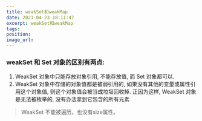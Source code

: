 ```yaml
---
title: weakSet和weakMap
date: 2021-04-23 18:11:47
excerpt: weakSet和weakMap
tags:
position:
image_url:
---
```

### weakSet 和 Set 对象的区别有两点:
1. WeakSet 对象中只能存放对象引用, 不能存放值, 而 Set 对象都可以.
2. WeakSet 对象中存储的对象值都是被弱引用的, 如果没有其他的变量或属性引用这个对象值, 则这个对象值会被当成垃圾回收掉. 正因为这样, WeakSet 对象是无法被枚举的, 没有办法拿到它包含的所有元素


>WeakSet 不能被遍历，也没有size属性。
